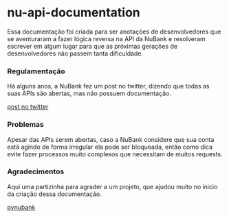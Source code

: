 # nu-api-documentation
Essa documentação foi criada para ser anotações de desenvolvedores que se aventuraram a fazer lógica reversa na API da NuBank e resolveram escrever em algum lugar para que as próximas gerações de desenvolvedores não passem tanta dificuldade.

### Regulamentação 

Há alguns anos, a NuBank fez um post no twitter, dizendo que todas as suas APIs são abertas, mas não possuem documentação.

[post no twitter](https://twitter.com/nubank/status/766665014161932288)

### Problemas

Apesar das APIs serem abertas, caso a NuBank considere que sua conta está agindo de forma irregular ela pode ser bloqueada, então como dica evite fazer processos muito complexos que necessitam de muitos requests.

### Agradecimentos

Aqui uma partizinha para agrader a um projeto, que ajudou muito no ínicio da criação dessa documentação. 

[pynubank](https://github.com/andreroggeri/pynubank)